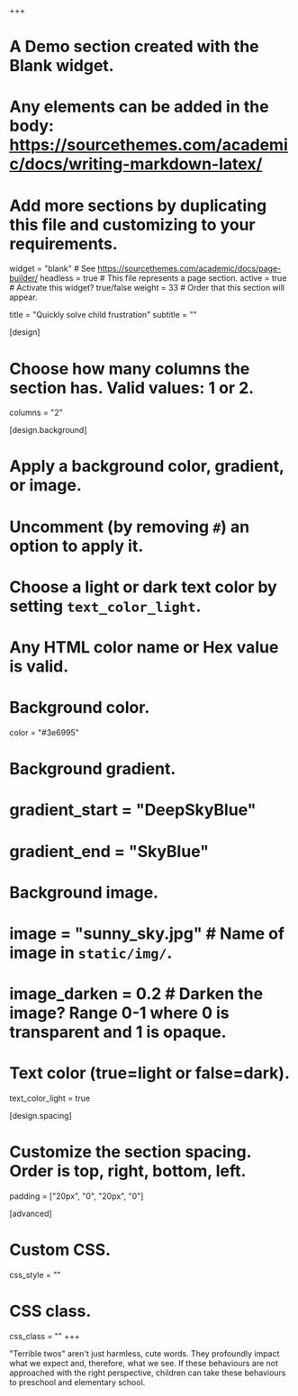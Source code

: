 +++
# A Demo section created with the Blank widget.
# Any elements can be added in the body: https://sourcethemes.com/academic/docs/writing-markdown-latex/
# Add more sections by duplicating this file and customizing to your requirements.

widget = "blank"  # See https://sourcethemes.com/academic/docs/page-builder/
headless = true  # This file represents a page section.
active = true  # Activate this widget? true/false
weight = 33  # Order that this section will appear.

title = "Quickly solve child frustration"
subtitle = ""

[design]
  # Choose how many columns the section has. Valid values: 1 or 2.
  columns = "2"

[design.background]
  # Apply a background color, gradient, or image.
  #   Uncomment (by removing `#`) an option to apply it.
  #   Choose a light or dark text color by setting `text_color_light`.
  #   Any HTML color name or Hex value is valid.

  # Background color.
  color = "#3e6995"

  # Background gradient.
  # gradient_start = "DeepSkyBlue"
  # gradient_end = "SkyBlue"
  
  # Background image.
  # image = "sunny_sky.jpg"  # Name of image in `static/img/`.
  # image_darken = 0.2  # Darken the image? Range 0-1 where 0 is transparent and 1 is opaque.

  # Text color (true=light or false=dark).
  text_color_light = true

[design.spacing]
  # Customize the section spacing. Order is top, right, bottom, left.
  padding = ["20px", "0", "20px", "0"]

[advanced]
 # Custom CSS. 
 css_style = ""
 
 # CSS class.
 css_class = ""
+++

"Terrible twos" aren't just harmless, cute words. They profoundly impact what we expect and, therefore, what we see. If these behaviours are not approached with the right perspective, children can take these behaviours to preschool and elementary school.

<!-- Understanding your child's development is key to changing your language and how you view their behaviour. Phrases like "terrible twos" aren't harmless, cute words. They profoundly impact what we expect and, therefore, what we see. -->

<!-- "Frustrated Twos": If not approached with the right perspective, children can take these behaviours to preschool and elementary school. Behaviour modification with a positive outcome. -->